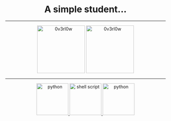 <h1 align="center">
A simple student...  
</h1>

---
<p align="center">
  <img src="https://github-readme-stats.vercel.app/api/top-langs/?username=NeKroFR&layout=compact" alt="0v3rl0w" height="150" />

  <img src="https://github-readme-stats.vercel.app/api?username=NeKroFR&show_icons=true" alt="0v3rl0w" height="150" />
</p>


---
<p align="center">
<a href="https://www.python.org" target="_blank"> <img src="https://raw.githubusercontent.com/NeKroFR/README-files/main/python.png?token=AQYPCJ332NGZ63U4LAYI4C276NHMS" alt="python" width="100" height="100"/>
  <a href="https://devdocs.io/bash/" target="_blank"> <img src="https://github.com/NeKroFR/README-files/blob/main/bash.png" alt="shell script" width="100" height="100"/>
    <a href="https://www.cprogramming.com/" target="_blank"> <img src="https://github.com/NeKroFR/README-files/blob/main/C.png" alt="python" width="100" height="100"/>
</p>      
